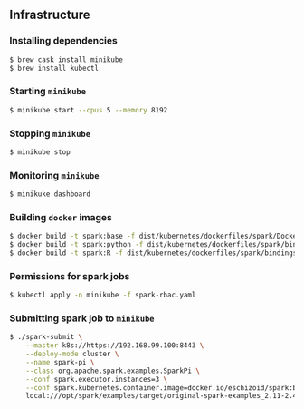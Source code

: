 ## Infrastructure

### Installing dependencies
```bash
$ brew cask install minikube 
$ brew install kubectl
```

### Starting `minikube`
```bash
$ minikube start --cpus 5 --memory 8192
```

### Stopping `minikube`
```bash
$ minikube stop
```

### Monitoring `minikube`
```bash
$ minikuke dashboard
```

### Building `docker` images
```bash
$ docker build -t spark:base -f dist/kubernetes/dockerfiles/spark/Dockerfile .
$ docker build -t spark:python -f dist/kubernetes/dockerfiles/spark/bindings/python/Dockerfile .
$ docker build -t spark:R -f dist/kubernetes/dockerfiles/spark/bindings/R/Dockerfile .
```

### Permissions for spark jobs
```bash
$ kubectl apply -n minikube -f spark-rbac.yaml
```

### Submitting spark job to `minikube`
```bash
$ ./spark-submit \
    --master k8s://https://192.168.99.100:8443 \
    --deploy-mode cluster \
    --name spark-pi \
    --class org.apache.spark.examples.SparkPi \
    --conf spark.executor.instances=3 \
    --conf spark.kubernetes.container.image=docker.io/eschizoid/spark:base \
    local:///opt/spark/examples/target/original-spark-examples_2.11-2.4.2.jar
```

